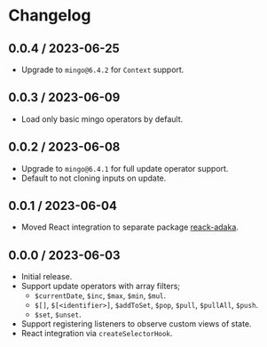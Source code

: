 # Changelog

## 0.0.4 / 2023-06-25
- Upgrade to `mingo@6.4.2` for `Context` support.

## 0.0.3 / 2023-06-09
- Load only basic mingo operators by default.

## 0.0.2 / 2023-06-08
- Upgrade to `mingo@6.4.1` for full update operator support.
- Default to not cloning inputs on update.

## 0.0.1 / 2023-06-04
- Moved React integration to separate package [reack-adaka](https://www.npmjs.com/package/react-adaka).

## 0.0.0 / 2023-06-03

- Initial release.
- Support update operators with array filters;
  - `$currentDate`, `$inc`, `$max`, `$min`, `$mul`.
  - `$[]`, `$[<identifier>]`, `$addToSet`, `$pop`, `$pull`, `$pullAll`, `$push`.
  - `$set`, `$unset`.
- Support registering listeners to observe custom views of state.
- React integration via `createSelectorHook`.
